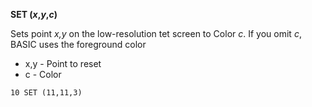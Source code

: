 **SET (*x*,*y*,*c*)**

Sets point *x,y* on the low-resolution tet screen to Color *c*.  If you omit *c*, BASIC uses the foreground color

- x,y   - Point to reset
- c     - Color

```ecb2
10 SET (11,11,3)
```
